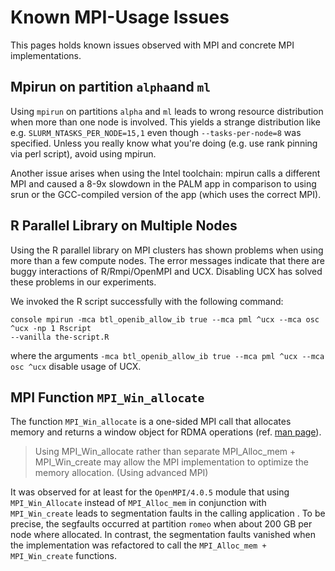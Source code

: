 # Known MPI-Usage Issues

This pages holds known issues observed with MPI and concrete MPI implementations.

## Mpirun on partition `alpha`and `ml`

Using `mpirun` on partitions `alpha` and `ml` leads to wrong resource distribution when more than
one node is involved. This yields a strange distribution like e.g. `SLURM_NTASKS_PER_NODE=15,1`
even though `--tasks-per-node=8` was specified. Unless you really know what you're doing (e.g.
use rank pinning via perl script), avoid using mpirun.

Another issue arises when using the Intel toolchain: mpirun calls a different MPI and caused a
8-9x slowdown in the PALM app in comparison to using srun or the GCC-compiled version of the app
(which uses the correct MPI).

## R Parallel Library on Multiple Nodes

Using the R parallel library on MPI clusters has shown problems when using more than a few compute
nodes. The error messages indicate that there are buggy interactions of R/Rmpi/OpenMPI and UCX.
Disabling UCX has solved these problems in our experiments.

We invoked the R script successfully with the following command:

```
console mpirun -mca btl_openib_allow_ib true --mca pml ^ucx --mca osc ^ucx -np 1 Rscript
--vanilla the-script.R
```

where the arguments `-mca btl_openib_allow_ib true --mca pml ^ucx --mca osc ^ucx` disable usage of
UCX.

## MPI Function `MPI_Win_allocate`

The function `MPI_Win_allocate` is a one-sided MPI call that allocates memory and returns a window
object for RDMA operations (ref. [man page](https://www.open-mpi.org/doc/v3.0/man3/MPI_Win_allocate.3.php)).

> Using MPI_Win_allocate rather than separate MPI_Alloc_mem + MPI_Win_create may allow the MPI
> implementation to optimize the memory allocation. (Using advanced MPI)

It was observed for at least for the `OpenMPI/4.0.5` module that using `MPI_Win_Allocate` instead of
`MPI_Alloc_mem` in conjunction with `MPI_Win_create` leads to segmentation faults in the calling
application . To be precise, the segfaults occurred at partition `romeo` when about 200 GB per node
where allocated. In contrast, the segmentation faults vanished when the implementation was
refactored to call the `MPI_Alloc_mem + MPI_Win_create` functions.
